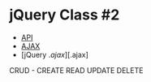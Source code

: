 # jQuery Class #2

- [API]
- [AJAX]
- [jQuery $.ajax][$.ajax]

CRUD - CREATE READ UPDATE DELETE


[AJAX]: https://developer.mozilla.org/en-US/docs/AJAX/Getting_Started
[$.ajax]: https://api.jquery.com/jQuery.ajax/
[API]: https://en.wikipedia.org/wiki/Application_programming_interface
